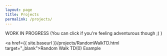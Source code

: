 ```yaml
---
layout: page
title: Projects
permalink: /projects/
---
```


WORK IN PROGRESS (You can click if you're feeling adventurous though ;) )

<a href={{ site.baseurl }}/projects/RandomWalkTD.html  target="_blank">Random Walk TD(0) Example</a>
